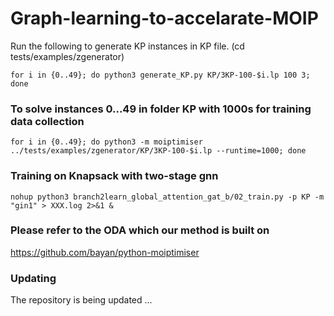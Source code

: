 # Graph-learning-to-accelarate-MOIP


Run the following to generate KP instances in KP file. (cd tests/examples/zgenerator)
```
for i in {0..49}; do python3 generate_KP.py KP/3KP-100-$i.lp 100 3; done
```

### To solve instances 0...49 in folder KP with 1000s for training data collection

```
for i in {0..49}; do python3 -m moiptimiser ../tests/examples/zgenerator/KP/3KP-100-$i.lp --runtime=1000; done
```

### Training on Knapsack with two-stage gnn

```
nohup python3 branch2learn_global_attention_gat_b/02_train.py -p KP -m "gin1" > XXX.log 2>&1 &
```

### Please refer to the ODA which our method is built on

https://github.com/bayan/python-moiptimiser

### Updating

The repository is being updated ...
